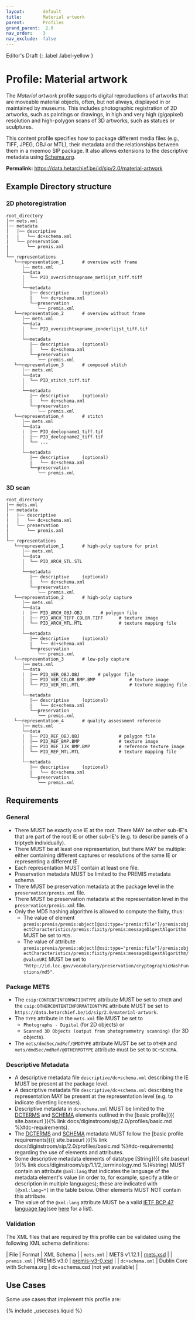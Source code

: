 ```yaml
---
layout:       default
title:        Material artwork
parent:       Profiles
grand_parent:  2.0
nav_order:    3
nav_exclude:  false
---
```

Editor's Draft
{: .label .label-yellow }
# Profile: Material artwork 

The _Material artwork_ profile supports digital reproductions of artworks that are moveable material objects, often, but not always, displayed in or maintained by museums. 
This includes photographic registration of 2D artworks, such as paintings or drawings, in high and very high (gigapixel) resolution and high-polygon scans of 3D artworks, such as statues or sculptures.

This content profile specifies how to package different media files (e.g., TIFF, JPEG, OBJ or MTL), their metadata and the relationships between them in a meemoo SIP package.
It also allows extensions to the descriptive metadata using [Schema.org](https://schema.org).

**Permalink:** <https://data.hetarchief.be/id/sip/2.0/material-artwork>

## Example Directory structure

### 2D photoregistration

```plaintext
root_directory
│── mets.xml
│── metadata
|   |── descriptive
|   |   └── dc+schema.xml
|   └── preservation
|       └── premis.xml
│
└── representations
   └──representation_1       # overview with frame
      │── mets.xml
      └──data
      │  └── PID_overzichtsopname_metlijst_tiff.tiff
      │
      └──metadata
         |── descriptive     (optional)
         |   └── dc+schema.xml
         └──preservation
            └── premis.xml
   └──representation_2       # overview without frame
      │── mets.xml
      └──data
      │  └── PID_overzichtsopname_zonderlijst_tiff.tif
      │
      └──metadata
         |── descriptive     (optional)
         |   └── dc+schema.xml    
         └──preservation
            └── premis.xml
   └──representation_3       # composed stitch 
      │── mets.xml
      └──data
      │  └── PID_stitch_tiff.tif
      │
      └──metadata
         |── descriptive     (optional)    
         |   └── dc+schema.xml    
         └──preservation
            └── premis.xml
   └──representation_4       # stitch 
      │── mets.xml
      └──data
      |  |── PID_deelopname1_tiff.tif
      |  |── PID_deelopname2_tiff.tif
      │  └── ...
      │
      └──metadata
         |── descriptive     (optional)  
         |   └── dc+schema.xml    
         └──preservation
            └── premis.xml
```

### 3D scan

```plaintext
root_directory
│── mets.xml
│── metadata
|   |── descriptive
|   |   └── dc+schema.xml
|   └── preservation
|       └── premis.xml
│
└── representations
   └──representation_1       # high-poly capture for print
      │── mets.xml
      └──data  
      │  └── PID_ARCH_STL.STL              
      │
      └──metadata
         |── descriptive     (optional)
         |   └── dc+schema.xml
         └──preservation
            └── premis.xml
   └──representation_2       # high-poly capture
      │── mets.xml
      └──data
      |  |── PID_ARCH_OBJ.OBJ       # polygon file    
      |  |── PID_ARCH_TIFF_COLOR.TIFF      # texture image       
      │  └── PID_ARCH_MTL.MTL              # texture mapping file
      │
      └──metadata
         |── descriptive     (optional)
         |   └── dc+schema.xml
         └──preservation
            └── premis.xml
   └──representation_3       # low-poly capture
      │── mets.xml
      └──data
      |  |── PID_VER_OBJ.OBJ       # polygon file    
      |  |── PID_VER_COLOR_BMP.BMP             # texture image       
      │  └── PID_VER_MTL.MTL                   # texture mapping file
      │
      └──metadata
         |── descriptive     (optional)
         |   └── dc+schema.xml   
         └──preservation
            └── premis.xml
   └──representation_4       # quality assessment reference
      │── mets.xml
      └──data
      |  |── PID_REF_OBJ.OBJ               # polygon file    
      |  |── PID_REF_BMP.BMP               # texture image      
      |  |── PID_REF_IJK_BMP.BMP           # reference texture image     
      │  └── PID_REF_MTL.MTL               # texture mapping file
      │
      └──metadata
         |── descriptive     (optional)
         |   └── dc+schema.xml    
         └──preservation
            └── premis.xml
```

## Requirements

### General

- There MUST be exactly one IE at the root. There MAY be other sub-IE's that are part of the root IE or other sub-IE's (e.g. to describe panels of a triptych individually).
- There MUST be at least one representation, but there MAY be multiple: either containing different captures or resolutions of the same IE or representing a different IE.
- Each representation MUST contain at least one file. 
- Preservation metadata MUST be limited to the PREMIS metadata schema.
- There MUST be preservation metadata at the package level in the `preservation/premis.xml` file.
- There MUST be preservation metadata at the representation level in the `preservation/premis.xml` file.
- Only the MD5 hashing algorithm is allowed to compute the fixity, thus:
  - The value of element `premis:premis/premis:object[@xsi:type="premis:file"]/premis:objectCharacteristics/premis:fixity/premis:messageDigestAlgorithm` MUST be set to `MD5`.
  - The value of attribute `premis:premis/premis:object[@xsi:type="premis:file"]/premis:objectCharacteristics/premis:fixity/premis:messageDigestAlgorithm/@valueURI` MUST be set to `"http://id.loc.gov/vocabulary/preservation/cryptographicHashFunctions/md5"`.

### Package METS

- The `csip:CONTENTINFORMATIONTYPE` attribute MUST be set to `OTHER` and the `csip:OTHERCONTENTINFORMATIONTYPE` attribute MUST be set to `https://data.hetarchief.be/id/sip/2.0/material-artwork`.
- The `TYPE` attribute in the `mets.xml` file MUST be set to
  - `Photographs - Digital` (for 2D objects) or
  - `Scanned 3D Objects (output from photogrammetry scanning)` (for 3D objects).
- The `mets/dmdSec/mdRef/@MDTYPE` attribute MUST be set to `OTHER` and `mets/dmdSec/mdRef/@OTHERMDTYPE` attribute must be set to `DC+SCHEMA`.
  

### Descriptive Metadata

- A descriptive metadata file `descriptive/dc+schema.xml` describing the IE MUST be present at the package level.
- A descriptive metadata file `descriptive/dc+schema.xml` describing the representation MAY be present at the representation level (e.g. to indicate diverting licenses). 
- Descriptive metadata in `dc+schema.xml` MUST be limited to the [DCTERMS](https://www.dublincore.org/specifications/dublin-core/dcmi-terms/) and [SCHEMA](http://schema.org) elements outlined in the [basic profile]({{ site.baseurl }}{% link docs/diginstroom/sip/2.0/profiles/basic.md %}#dc-requirements).
- The [DCTERMS](https://www.dublincore.org/schemas/xmls/qdc/dcterms.xsd) and [SCHEMA](http://schema.org) metadata MUST follow the [basic profile requirements]({{ site.baseurl }}{% link docs/diginstroom/sip/2.0/profiles/basic.md %}#dc-requirements) regarding the use of elements and attributes.
- Some descriptive metadata elements of datatype [String]({{ site.baseurl }}{% link docs/diginstroom/sip/1.1/2_terminology.md %}#string) MUST contain an attribute `@xml:lang` that indicates the language of the metadata element's value (in order to, for example, specify a title or description in multiple languages); these are indicated with `[@xml:lang=*]` in the table below. Other elements MUST NOT contain this attribute.
- The value of the `@xml:lang` attribute MUST be a valid [IETF BCP 47 language tag](https://www.rfc-editor.org/info/bcp47)(see [here](https://www.iana.org/assignments/language-subtag-registry/language-subtag-registry) for a list). 

### Validation

The XML files that are required by this profile can be validated using the following XML schema definitions:

| File | Format | XML Schema |
| `mets.xml` | METS v1.12.1 | [mets.xsd](https://www.loc.gov/standards/mets/mets.xsd) |
| `premis.xml` | PREMIS v3.0 | [premis-v3-0.xsd](https://www.loc.gov/standards/premis/v3/premis-v3-0.xsd) |
| `dc+schema.xml` | Dublin Core with Schema.org | dc+schema.xsd (not yet available) |

## Use Cases

Some use cases that implement this profile are:

{% include _usecases.liquid  %}
